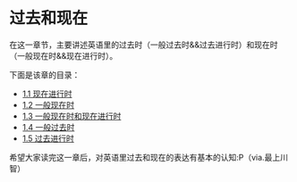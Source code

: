 # 过去和现在

在这一章节，主要讲述英语里的过去时（一般过去时&&过去进行时）和现在时（一般现在时&&现在进行时）。

下面是该章的目录：
- [1.1 现在进行时](present-continuous.md)
- [1.2 一般现在时](present-simple.md)
- [1.3 一般现在时和现在进行时](present-continuous-and-present-simple.md)
- [1.4 一般过去时](present-simple.md)
- [1.5 过去进行时](past-continuous.md)

希望大家读完这一章后，对英语里过去和现在的表达有基本的认知:P（via.最上川智）